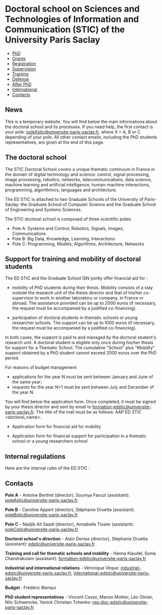# Doctoral school on Sciences and Technologies of Information and Communication (STIC) of the University Paris Saclay

- [PhD](phd.md)
- [Grants](grants.md)
- [Registration](registration.md)
- [Supervision](supervision.md)
- [Training](training.md)
- [Defense](defense.md)
- [After PhD](after.md)
- [International](international.md)
- [Contacts](contact.md)

## News

This is a temporary website. You will find below the main informationa about the doctoral school and its processes. If you need help, the first contact is your pole: poleXstic@universite-paris-saclay.fr, where X = A, B or C depending of your pole. All other contact emails, including the PhD students representatives, are given at the end of this page.   

## The doctoral school

The STIC Doctoral School covers a unique thematic continuum in France in the domain of digital technology and science: control, signal processing, image processing, robotics, networks, telecommunications, data science, machine learning and artificial intelligence, human-machine interactions, programming, algorithmics, languages and architecture.

The ED STIC is attached to two Graduate Schools of the University of Paris-Saclay: the Graduate School of Computer Science and the Graduate School of Engineering and Systems Sciences.

The STIC doctoral school is composed of three scientific poles:

- Pole A: Systems and Control, Robotics, Signals, Images, Communications
- Pole B: Big Data, Knowledge, Learning, Interactions
- Pole C: Programming, Models, Algorithms, Architecture, Networks

## Support for training and mobility of doctoral students

The ED STIC and the Graduate School ISN jointly offer financial aid for :

- mobility of PhD students during their thesis. Mobility consists of a stay outside the research unit of the thesis director and that of his/her co-supervisor to work in another laboratory or company, in France or abroad. The assistance provided can be up to 2000 euros (if necessary, the request must be accompanied by a justified co-financing).

- participation of doctoral students in thematic schools or young researcher schools.  The support can be up to 1000 euros (if necessary, the request must be accompanied by a justified co-financing).

In both cases, the support is paid to and managed by the doctoral student's research unit. A doctoral student is eligible only once during his/her thesis for support for a Thematic School.  The cumulative "School" plus "Mobility" support obtained by a PhD student cannot exceed 2000 euros over the PhD period.

For reasons of budget management

- applications for the year N must be sent between January and June of the same year;
- requests for the year N+1 must be sent between July and December of the year N.

You will find below the application form. Once completed, it must be signed by your thesis director and sent by email to formation-edstic@universite-paris-saclay.fr. The title of the mail must be as follows: AAP ED STIC <doctoral_name>.

- Application form for financial aid for mobility

- Application form for financial support for participation in a thematic school or a young researchers school

## Internal regulations

Here are the internal rules of the ED STIC : 

## Contacts

**Pole A** - Antoine Berthet (director), Soumya Faouzi (assistant): poleAstic@universite-paris-saclay.fr

**Pole B** - Caroline Appert (director), Stéphanie Druetta (assistant): poleBstic@universite-paris-saclay.fr

**Pole C** - Nadjib Ait Saadi (director), Annabelle Tissier (assistant): poleCstic@universite-paris-saclay.fr


**Doctoral school's direction** - Alain Denise (director), Stéphanie Druetta (assistant): edstic@universite-paris-saclay.fr


**Training and call for thematic schools and mobility** - Hanna Klaudel,  Sonia Chandrakulam (assistant): formation-edstic@universite-paris-saclay.fr

**Industrial and international relations** - Véronique Vèque: industriel-edstic@universite-paris-saclay.fr, international-edstic@universite-paris-saclay.fr

**Budget** : Frédéric Blanqui

**PhD student representatives** - Vincent Cavez, Manon Mottier, Léo Olivier, Nilo Schwencke, Yanick Christian Tchenko: rep-doc-edstic@universite-paris-saclay.fr





